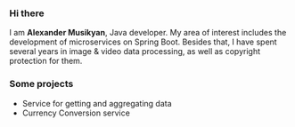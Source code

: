 ### Hi there

I am **Alexander Musikyan**, Java developer. My area of interest includes the development of microservices on Spring Boot. Besides that, I have spent several  years in image & video data processing, as well as copyright protection for them.

### Some projects
- Service for getting and aggregating data
- Currency Conversion service

<!--
**alexandrmusikjan/alexandrmusikjan** is a ✨ _special_ ✨ repository because its `README.md` (this file) appears on your GitHub profile.

Here are some ideas to get you started:

- 🔭 I’m currently working on ...
- 🌱 I’m currently learning ...
- 👯 I’m looking to collaborate on ...
- 🤔 I’m looking for help with ...
- 💬 Ask me about ...
- 📫 How to reach me: ...
- 😄 Pronouns: ...
- ⚡ Fun fact: ...
-->
